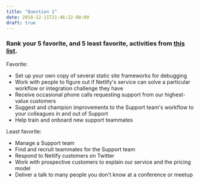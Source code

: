 ```yaml
---
title: "Question 1"
date: 2018-12-11T21:46:22-08:00
draft: true
---
```


### Rank your 5 favorite, and 5 least favorite, activities from [this list](https://gist.github.com/fool/b0f254ff8c72a5765b6a9138249789d6). ###

Favorite:

- Set up your own copy of several static site frameworks for debugging
- Work with people to figure out if Netlify's service can solve a particular workflow or integration challenge they have
- Receive occasional phone calls requesting support from our highest-value customers
- Suggest and champion improvements to the Support team's workflow to your colleagues in and out of Support
- Help train and onboard new support teammates

Least favorite:

- Manage a Support team
- Find and recruit teammates for the Support team
- Respond to Netlify customers on Twitter
- Work with prospective customers to explain our service and the pricing model
- Deliver a talk to many people you don't know at a conference or meetup
